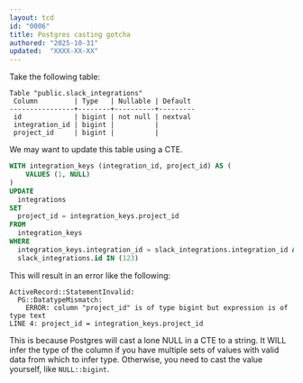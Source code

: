 ```yaml
---
layout: tcd
id: "0006"
title: Postgres casting gotcha
authored: "2025-10-31"
updated:  "XXXX-XX-XX"
---
```


Take the following table:

```plain
Table "public.slack_integrations"
 Column         | Type   | Nullable | Default
----------------+--------+----------+---------
 id             | bigint | not null | nextval
 integration_id | bigint |          |
 project_id     | bigint |          |
```

We may want to update this table using a CTE.

```sql
WITH integration_keys (integration_id, project_id) AS (
    VALUES (1, NULL)
)
UPDATE
  integrations
SET
  project_id = integration_keys.project_id
FROM
  integration_keys
WHERE
  integration_keys.integration_id = slack_integrations.integration_id AND
  slack_integrations.id IN (123)
```

This will result in an error like the following:

```plain
ActiveRecord::StatementInvalid:
  PG::DatatypeMismatch:
    ERROR: column "project_id" is of type bigint but expression is of type text
LINE 4: project_id = integration_keys.project_id
```

This is because Postgres will cast a lone NULL in a CTE to a string. It WILL infer the type of the column if you have multiple sets of values with valid data from which to infer type. Otherwise, you need to cast the value yourself, like `NULL::bigint`.
